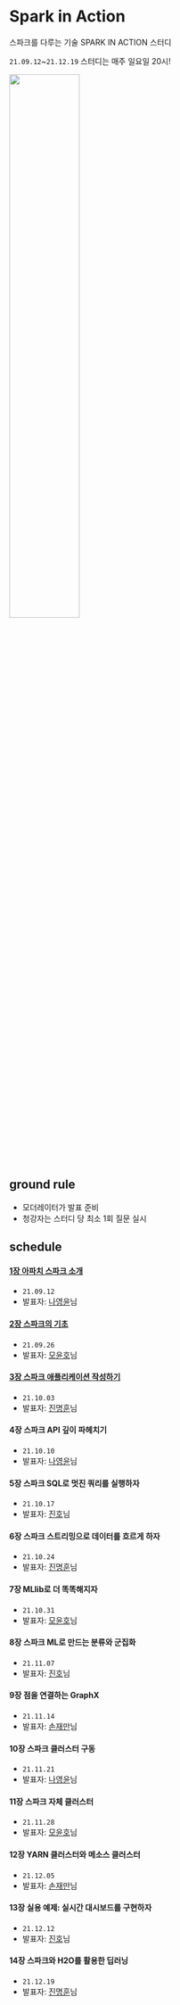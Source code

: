 # Spark in Action
스파크를 다루는 기술 SPARK IN ACTION 스터디

`21.09.12`~`21.12.19` 스터디는 매주 일요일 20시!

<img src="assets/img/book_cover.jpg" width="50%">

## ground rule
- 모더레이터가 발표 준비
- 청강자는 스터디 당 최소 1회 질문 실시

## schedule

#### [1장 아파치 스파크 소개](https://github.com/jinmang2/spark-in-action/blob/main/ch01_introduce_apache_spark.md)
- `21.09.12`
- 발표자: [나영윤](https://github.com/fightnyy)님

#### [2장 스파크의 기초](https://github.com/jinmang2/spark-in-action/blob/main/ch02_spark_basic.md)
- `21.09.26`
- 발표자: [모윤호](https://github.com/momozzing)님

#### [3장 스파크 애플리케이션 작성하기](https://github.com/jinmang2/spark-in-action/blob/main/ch03_spark_application.md)
- `21.10.03`
- 발표자: [진명훈](https://github.com/jinmang2)님

#### 4장 스파크 API 깊이 파헤치기
- `21.10.10`
- 발표자: [나영윤](https://github.com/fightnyy)님

#### 5장 스파크 SQL로 멋진 쿼리를 실행하자
- `21.10.17`
- 발표자: [진호](https://github.com/Jake1152)님

#### 6장 스파크 스트리밍으로 데이터를 흐르게 하자
- `21.10.24`
- 발표자: [진명훈](https://github.com/jinmang2)님

#### 7장 MLlib로 더 똑똑해지자
- `21.10.31`
- 발표자: [모윤호](https://github.com/momozzing)님

#### 8장 스파크 ML로 만드는 분류와 군집화
- `21.11.07`
- 발표자: [진호](https://github.com/Jake1152)님

#### 9장 점을 연결하는 GraphX
- `21.11.14`
- 발표자: [손재만](https://github.com/woaksths)님

#### 10장 스파크 클러스터 구동
- `21.11.21`
- 발표자: [나영윤](https://github.com/fightnyy)님

#### 11장 스파크 자체 클러스터
- `21.11.28`
- 발표자: [모윤호](https://github.com/momozzing)님

#### 12장 YARN 클러스터와 메소스 클러스터
- `21.12.05`
- 발표자: [손재만](https://github.com/woaksths)님

#### 13장 실용 예제: 실시간 대시보드를 구현하자
- `21.12.12`
- 발표자: [진호]()님

#### 14장 스파크와 H2O를 활용한 딥러닝
- `21.12.19`
- 발표자: [진명훈](https://github.com/jinmang2)님
